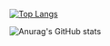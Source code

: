 [![Top Langs](https://github-readme-stats.vercel.app/api/top-langs/?username=guochenghui13)](https://github.com/anuraghazra/github-readme-stats)

![Anurag's GitHub stats](https://github-readme-stats.vercel.app/api?username=guochenghui13&show_icons=true&theme=transparent)

